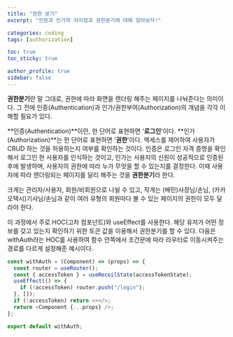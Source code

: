 ```yaml
---
title: "권한 분기"
excerpt: "인증과 인가의 차이점과 권한분기에 대해 알아보자!"

categories: coding
tags: [authorization]

toc: true
toc_sticky: true

author_profile: true
sidebar: false
---
```


**권한분기**란 말 그대로, 권한에 따라 화면을 렌더링 해주는 페이지를 나눠준다는 의미이다. 그 전에 인증(Authentication)과 인가/권한부여(Authorization)의 개념을 각각 이해할 필요가 있다.

**인증(Authentication)**이란, 한 단어로 표현하면 '**로그인**'이다. **인가(Authorization)**는 한 단어로 표현하면 '**권한**'이다. 액세스를 제어하여 사용자가 CRUD 하는 것을 허용하는지 여부를 확인하는 것이다. 인증은 로그인 자격 증명을 확인해서 로그인 한 사용자를 인식하는 것이고, 인가는 사용자의 신원이 성공적으로 인증된 후에 발생하며, 사용자의 권한에 따라 누가 무엇을 할 수 있는지를 결정한다. 이때 사용자에 따라 렌더링되는 페이지를 달리 해주는 것을 **권한분기**라 한다.

크게는 관리자/사용자, 회원/비회원으로 나뉠 수 있고, 작게는 (배민)사장님/손님, (카카오택시)기사님/손님과 같이 여러 유형의 회원마다 볼 수 있는 페이지의 권한이 모두 달라야 한다.

이 과정에서 주로 HOC(고차 컴포넌트)와 useEffect를 사용한다. 해당 유저가 어떤 정보를 갖고 있는지 확인하기 위한 토큰 값을 이용해서 권한분기를 할 수 있다. 다음은 withAuth라는 HOC를 사용하여 함수 안쪽에서 조건문에 따라 라우터로 이동시켜주는 경로를 다르게 설정해준 예시이다.

```javascript
const withAuth = (Component) => (props) => {
  const router = useRouter();
  const { accessToken } = useRecoilState(accessTokenState);
  useEffect(() => {
    if (!accessToken) router.push("/login");
  }, []);
  if (!accessToken) return <></>;
  return <Component {...props} />;
};

export default withAuth;
```